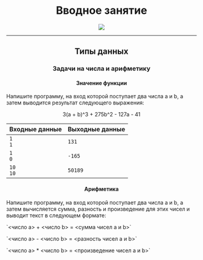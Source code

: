 <h1 align="center">Вводное занятие</h1>

<p align="center">
  <img src="https://s3.dualstack.us-east-2.amazonaws.com/pythondotorg-assets/media/community/logos/python-logo-only.png" align="center">
</p>
<hr>

<h2 align="center">Типы данных</h2>
<h3 align="center">Задачи на числа и арифметику</h3>
<h4 align="center">Значение функции</h4>
<p>Напишите программу, на вход которой поступает два числа a и b, а затем выводится результат следующего выражения:</p>
<p align="center">3(a + b)^3 + 275b^2 - 127a - 41</p>

Входные данные | Выходные данные
---------------|-----------------|
`1`<br>`1` | `131`
`1`<br>`0` | `-165`
`10`<br>`10` | `50189`

<h4 align="center">Арифметика</h4>
<p>Напишите программу, на вход которой поступает два числа a и b, а затем вычисляется сумма, разность и произведение для этих чисел и выводит текст в следующем формате:</p>
<p>`<число a> + <число b> = <сумма чисел a и b>`</p>
<p>`<число a> - <число b> = <разность чисел a и b>`</p>
<p>`<число a> * <число b> = <произведение чисел a и b>`</p>
